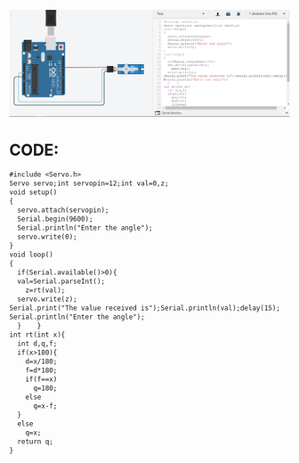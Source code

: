 ![yo](https://github.com/namanmore/RM_Taskphase/blob/main/TinkerCAD_Works/Circuits/Servo_Motor(ALL%20ANGLES).PNG)  
# CODE:
```
#include <Servo.h>
Servo servo;int servopin=12;int val=0,z;
void setup()
{
  servo.attach(servopin);
  Serial.begin(9600);
  Serial.println("Enter the angle");
  servo.write(0);
}
void loop()
{
  if(Serial.available()>0){
  val=Serial.parseInt();
    z=rt(val);
  servo.write(z);
Serial.print("The value received is");Serial.println(val);delay(15);
Serial.println("Enter the angle");
  }    }
int rt(int x){
  int d,q,f;
  if(x>180){
    d=x/180;
    f=d*180;
    if(f==x)
      q=180;
    else
      q=x-f;
  }
  else
    q=x;
  return q;
}
```
